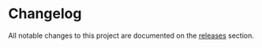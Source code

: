 # Changelog

All notable changes to this project are documented on the
[releases](https://github.com/<user>/<repo>/releases) section.
